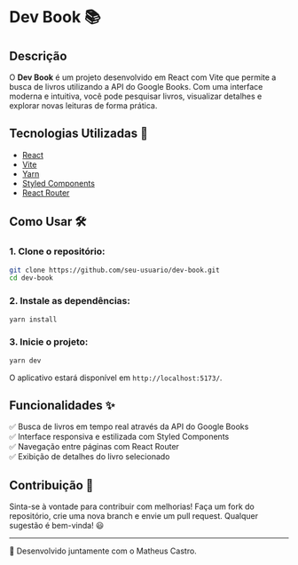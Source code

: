 # Dev Book 📚

## Descrição
O **Dev Book** é um projeto desenvolvido em React com Vite que permite a busca de livros utilizando a API do Google Books. Com uma interface moderna e intuitiva, você pode pesquisar livros, visualizar detalhes e explorar novas leituras de forma prática.

## Tecnologias Utilizadas 🚀
- [React](https://react.dev/)
- [Vite](https://vitejs.dev/)
- [Yarn](https://yarnpkg.com/)
- [Styled Components](https://styled-components.com/)
- [React Router](https://reactrouter.com/)

## Como Usar 🛠️
### 1. Clone o repositório:
```bash
git clone https://github.com/seu-usuario/dev-book.git
cd dev-book
```

### 2. Instale as dependências:
```bash
yarn install
```

### 3. Inicie o projeto:
```bash
yarn dev
```

O aplicativo estará disponível em `http://localhost:5173/`.

## Funcionalidades ✨
✅ Busca de livros em tempo real através da API do Google Books  
✅ Interface responsiva e estilizada com Styled Components  
✅ Navegação entre páginas com React Router  
✅ Exibição de detalhes do livro selecionado  



## Contribuição 🤝
Sinta-se à vontade para contribuir com melhorias! Faça um fork do repositório, crie uma nova branch e envie um pull request. Qualquer sugestão é bem-vinda! 😃

---
📌 Desenvolvido juntamente com o Matheus Castro.
